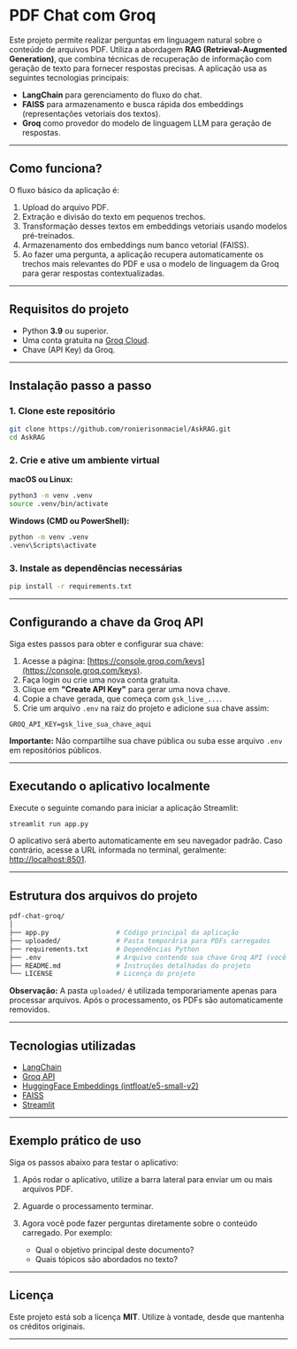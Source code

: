# PDF Chat com Groq

Este projeto permite realizar perguntas em linguagem natural sobre o conteúdo de arquivos PDF. Utiliza a abordagem **RAG (Retrieval-Augmented Generation)**, que combina técnicas de recuperação de informação com geração de texto para fornecer respostas precisas. A aplicação usa as seguintes tecnologias principais:

* **LangChain** para gerenciamento do fluxo do chat.
* **FAISS** para armazenamento e busca rápida dos embeddings (representações vetoriais dos textos).
* **Groq** como provedor do modelo de linguagem LLM para geração de respostas.

---

## Como funciona?

O fluxo básico da aplicação é:

1. Upload do arquivo PDF.
2. Extração e divisão do texto em pequenos trechos.
3. Transformação desses textos em embeddings vetoriais usando modelos pré-treinados.
4. Armazenamento dos embeddings num banco vetorial (FAISS).
5. Ao fazer uma pergunta, a aplicação recupera automaticamente os trechos mais relevantes do PDF e usa o modelo de linguagem da Groq para gerar respostas contextualizadas.

---

## Requisitos do projeto

* Python **3.9** ou superior.
* Uma conta gratuita na [Groq Cloud](https://groq.com/).
* Chave (API Key) da Groq.

---

## Instalação passo a passo

### 1. Clone este repositório

```bash
git clone https://github.com/ronierisonmaciel/AskRAG.git
cd AskRAG
```

### 2. Crie e ative um ambiente virtual

**macOS ou Linux:**

```bash
python3 -m venv .venv
source .venv/bin/activate
```

**Windows (CMD ou PowerShell):**

```cmd
python -m venv .venv
.venv\Scripts\activate
```

### 3. Instale as dependências necessárias

```bash
pip install -r requirements.txt
```

---

## Configurando a chave da Groq API

Siga estes passos para obter e configurar sua chave:

1. Acesse a página: [https://console.groq.com/keys](https://console.groq.com/keys).
2. Faça login ou crie uma nova conta gratuita.
3. Clique em **"Create API Key"** para gerar uma nova chave.
4. Copie a chave gerada, que começa com `gsk_live_...`.
5. Crie um arquivo `.env` na raiz do projeto e adicione sua chave assim:

```env
GROQ_API_KEY=gsk_live_sua_chave_aqui
```

**Importante:** Não compartilhe sua chave pública ou suba esse arquivo `.env` em repositórios públicos.

---

## Executando o aplicativo localmente

Execute o seguinte comando para iniciar a aplicação Streamlit:

```bash
streamlit run app.py
```

O aplicativo será aberto automaticamente em seu navegador padrão. Caso contrário, acesse a URL informada no terminal, geralmente:
[http://localhost:8501](http://localhost:8501).

---

## Estrutura dos arquivos do projeto

```bash
pdf-chat-groq/
│
├── app.py                 # Código principal da aplicação
├── uploaded/              # Pasta temporária para PDFs carregados
├── requirements.txt       # Dependências Python
├── .env                   # Arquivo contendo sua chave Groq API (você deve criar)
├── README.md              # Instruções detalhadas do projeto
└── LICENSE                # Licença do projeto
```

**Observação:**
A pasta `uploaded/` é utilizada temporariamente apenas para processar arquivos. Após o processamento, os PDFs são automaticamente removidos.

---

## Tecnologias utilizadas

* [LangChain](https://www.langchain.com/)
* [Groq API](https://groq.com/)
* [HuggingFace Embeddings (intfloat/e5-small-v2)](https://huggingface.co/intfloat/e5-small-v2)
* [FAISS](https://github.com/facebookresearch/faiss)
* [Streamlit](https://streamlit.io/)

---

## Exemplo prático de uso

Siga os passos abaixo para testar o aplicativo:

1. Após rodar o aplicativo, utilize a barra lateral para enviar um ou mais arquivos PDF.
2. Aguarde o processamento terminar.
3. Agora você pode fazer perguntas diretamente sobre o conteúdo carregado. Por exemplo:

   * Qual o objetivo principal deste documento?
   * Quais tópicos são abordados no texto?

---

## Licença

Este projeto está sob a licença **MIT**.
Utilize à vontade, desde que mantenha os créditos originais.

---
